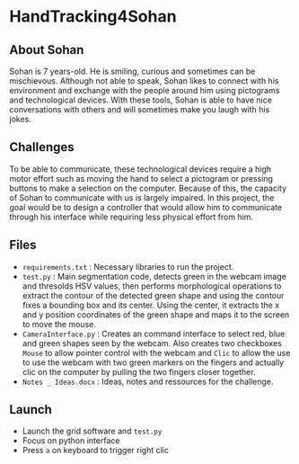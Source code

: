 # HandTracking4Sohan

## About Sohan

Sohan is 7 years-old. He is smiling, curious and sometimes can be mischievous. Although not able to speak, Sohan likes to connect with his environment and exchange with the people around him using pictograms and technological devices. With these tools, Sohan is able to have nice conversations with others and will sometimes make you laugh with his jokes. 

## Challenges 

To be able to communicate, these technological devices require a high motor effort such as moving the hand to select a pictogram or pressing buttons to make a selection on the computer. Because of this, the capacity of Sohan to communicate with us is largely impaired. In this project, the goal would be to design a controller that would allow him to communicate through his interface while requiring less physical effort from him. 

 ## Files 
 - ```requirements.txt``` : Necessary libraries to run the project. 
 - ```test.py``` : Main segmentation code, detects green in the webcam image and thresolds HSV values, then performs morphological operations to extract the contour of the detected green shape and using the contour fixes a bounding box and its center. Using the center, it extracts the x and y position coordinates of the green shape and maps it to the screen to move the mouse. 
 - ```CameraInterface.py``` : Creates an command interface to select red, blue and green shapes seen by the webcam. Also creates two checkboxes ```Mouse``` to allow pointer control with the webcam and ```Clic``` to allow the use to use the webcam with two green markers on the fingers and actually clic on the computer by pulling the two fingers closer together. 
 - ```Notes _ Ideas.docx``` : Ideas, notes and ressources for the challenge. 
 
 ## Launch
- Launch the grid software and ```test.py```
- Focus on python interface
- Press ```a``` on keyboard to trigger right clic

